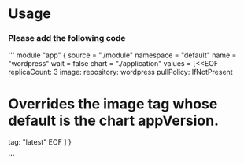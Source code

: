 # Usage
### Please add the following code
'''
module "app" {
  source = "./module"
  namespace = "default"
  name = "wordpress"
  wait = false
  chart = "./application"
  values = [<<EOF
replicaCount: 3
image:
  repository: wordpress
  pullPolicy: IfNotPresent
  # Overrides the image tag whose default is the chart appVersion.
  tag: "latest"
  EOF
  ]
}

'''
